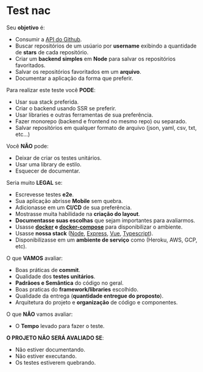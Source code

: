 # Test nac

Seu **objetivo** é:

* Consumir a [API do Github](https://docs.github.com/en/free-pro-team@latest/developers/overview/about-githubs-apis).
* Buscar repositórios de um usúario por **username** exibindo a quantidade de **stars** de cada repositório.
* Criar um **backend simples** em **Node** para salvar os repositórios favoritados.
* Salvar os repositórios favoritados em um **arquivo**.
* Documentar a aplicação da forma que preferir.

Para realizar este teste você **PODE**:

* Usar sua stack preferida.
* Criar o backend usando SSR se preferir.
* Usar libraries e outras ferramentas de sua preferência.
* Fazer monorepo (backend e frontend no mesmo repo) ou separado.
* Salvar repositórios em qualquer formato de arquivo (json, yaml, csv, txt, etc...)

Você **NÃO** pode:

* Deixar de criar os testes unitários.
* Usar uma library de estilo.
* Esquecer de documentar.

Seria muito **LEGAL** se:

* Escrevesse testes **e2e**.
* Sua aplicação abrisse **Mobile** sem quebra.
* Adicionasse em um **CI/CD** de sua preferência.
* Mostrasse muita habilidade na **criação do layout**.
* **Documentasse suas escolhas** que sejam importantes para avaliarmos.
* Usasse **[docker](https://docs.docker.com/) e [docker-compose](https://docs.docker.com/compose/)** para disponibilizar o ambiente.
* Usasse **nossa stack** ([Node](https://nodejs.org/en/), [Express](https://expressjs.com/pt-br/), [Vue](https://vuejs.org/), [Typescript](https://www.typescriptlang.org/)).
* Disponibilizasse em um **ambiente de serviço** como (Heroku, AWS, GCP, etc).


O que **VAMOS** avaliar:

* Boas práticas de **commit**.
* Qualidade dos **testes unitários**.
* **Padrãoes e Semântica** do código no geral.
* Boas praticas do **framework/libraries** escolhido.
* Qualidade da entrega (**quantidade entregue do proposto**).
* Arquitetura do projeto e **organização** de código e componentes.

O que **NÃO** vamos avaliar:

* O **Tempo** levado para fazer o teste.

**O PROJETO NÃO SERÁ AVALIADO SE**:

* Não estiver documentando.
* Não estiver executando.
* Os testes estiverem quebrando.





